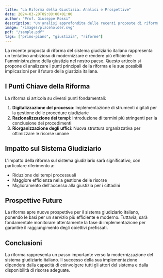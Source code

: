 ```yaml
---
title: "La Riforma della Giustizia: Analisi e Prospettive"
date: 2024-03-20T09:00:00+01:00
author: "Prof. Giuseppe Rossi"
description: "Un'analisi approfondita delle recenti proposte di riforma del sistema giudiziario italiano, con particolare attenzione agli impatti sul processo penale e civile."
image: "/images/placeholder.svg"
pdf: "/sample.pdf"
tags: ["primo-piano", "giustizia", "riforme"]
---
```


La recente proposta di riforma del sistema giudiziario italiano rappresenta un tentativo ambizioso di modernizzare e rendere più efficiente l'amministrazione della giustizia nel nostro paese. Questo articolo si propone di analizzare i punti principali della riforma e le sue possibili implicazioni per il futuro della giustizia italiana.

## I Punti Chiave della Riforma

La riforma si articola su diversi punti fondamentali:

1. **Digitalizzazione del processo**: Implementazione di strumenti digitali per la gestione delle procedure giudiziarie
2. **Razionalizzazione dei tempi**: Introduzione di termini più stringenti per la conclusione dei procedimenti
3. **Riorganizzazione degli uffici**: Nuova struttura organizzativa per ottimizzare le risorse umane

## Impatto sul Sistema Giudiziario

L'impatto della riforma sul sistema giudiziario sarà significativo, con particolare riferimento a:

- Riduzione dei tempi processuali
- Maggiore efficienza nella gestione delle risorse
- Miglioramento dell'accesso alla giustizia per i cittadini

## Prospettive Future

La riforma apre nuove prospettive per il sistema giudiziario italiano, ponendo le basi per un servizio più efficiente e moderno. Tuttavia, sarà fondamentale monitorare attentamente la fase di implementazione per garantire il raggiungimento degli obiettivi prefissati.

## Conclusioni

La riforma rappresenta un passo importante verso la modernizzazione del sistema giudiziario italiano. Il successo della sua implementazione dipenderà dalla capacità di coinvolgere tutti gli attori del sistema e dalla disponibilità di risorse adeguate. 